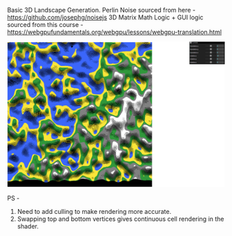 Basic 3D Landscape Generation. 
Perlin Noise sourced from here - https://github.com/josephg/noisejs
3D Matrix Math Logic + GUI logic sourced from this course - https://webgpufundamentals.org/webgpu/lessons/webgpu-translation.html

![3D Landscape generation with Perlin Noise](3DLandScape.png)


PS - 
1) Need to add culling to make rendering more accurate.
2) Swapping top and bottom vertices gives continuous cell rendering in the shader. 
